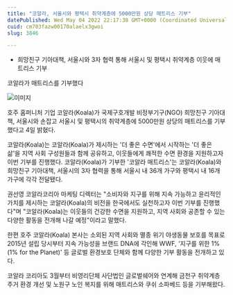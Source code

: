 ```yaml
---
title: "코알라, 서울시와 평택시 취약계층에 5000만원 상당 매트리스 기부"
datePublished: Wed May 04 2022 22:17:38 GMT+0000 (Coordinated Universal Time)
cuid: cm703fazw00170alaelx3gwoi
slug: 3846

---
```



- 희망친구 기아대책, 서울시와 3자 협력 통해 서울시 및 평택시 취약계층 이웃에 매트리스 기부

코알라가 매트리스를 기부했다

![이미지](https://cdn.hashnode.com/res/hashnode/image/upload/v1739254837875/7460a0bc-3e9d-4578-9f44-dc0550832869.jpeg)

호주 홈퍼니처 기업 코알라(Koala)가 국제구호개발 비정부기구(NGO) 희망친구 기아대책, 서울시와 손잡고 서울시 및 평택시의 취약계층에 5000만원 상당의 매트리스를 기부했다고 4일 밝혔다.

코알라(Koala)는 코알라(Koala)가 제시하는 '더 좋은 수면'에서 시작하는 '더 좋은 삶'을 지역 사회 구성원들과 함께 공유하고, 이웃들에게 쾌적한 수면 환경을 지원하고자 이번 기부를 진행했다. 코알라(Koala)가 기부한 '코알라 매트리스'는 코알라(Koala)와 희망친구 기아대책, 서울시의 3자 협력을 통해 서울시 내 36개 가구와 평택시 내 16개 가구에 각각 전달됐다.

권선영 코알라코리아 마케팅 디렉터는 "소비자와 지구를 위해 지속 가능하고 윤리적인 가치를 제시하는 코알라(Koala)의 비전을 한국에서도 실천하고자 이번 기부를 진행했다"며 "코알라(Koala)는 이웃들의 건강한 수면을 지원하고, 지역 사회와 공존할 수 있는 다양한 활동을 전개해 나갈 예정"이라고 말했다.

한편 호주 코알라(Koala) 본사는 소외된 지역 사회와 멸종 위기 야생동물 보호를 목표로 2015년 설립 당시부터 지속 가능성을 브랜드 DNA에 각인해 WWF, '지구를 위한 1%(1% for the Planet)' 등 글로벌 환경보호 단체와 함께 다양한 기부 활동을 전개하고 있다.

코알라 코리아도 3월부터 비영리단체 사단법인 글로벌쉐어와 연계해 금천구 취약계층 주거 환경 개선 및 노원구 노인 복지를 위해 매트리스와 쿠쉬 소파베드 등을 기부해왔다.